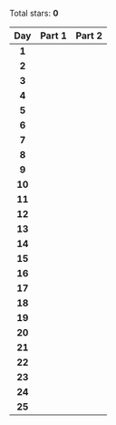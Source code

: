 <!-- start -->

Total stars: **0**

|  Day   | Part 1 | Part 2 |
| :----: | :----: | :----: |
| **1**  |        |        |
| **2**  |        |        |
| **3**  |        |        |
| **4**  |        |        |
| **5**  |        |        |
| **6**  |        |        |
| **7**  |        |        |
| **8**  |        |        |
| **9**  |        |        |
| **10** |        |        |
| **11** |        |        |
| **12** |        |        |
| **13** |        |        |
| **14** |        |        |
| **15** |        |        |
| **16** |        |        |
| **17** |        |        |
| **18** |        |        |
| **19** |        |        |
| **20** |        |        |
| **21** |        |        |
| **22** |        |        |
| **23** |        |        |
| **24** |        |        |
| **25** |        |        |

<!-- end -->
